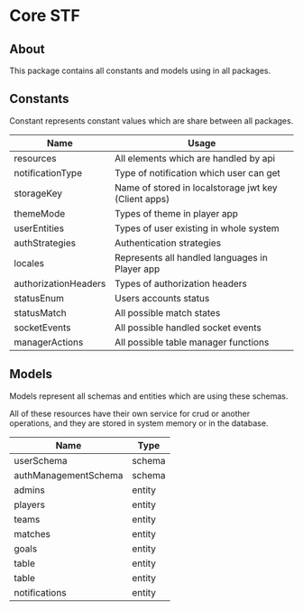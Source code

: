# Core STF

## About

This package contains all constants and models using in all packages.

## Constants

Constant represents constant values which are share between all packages.

| Name                 | Usage                                                |
| -------------------- | ---------------------------------------------------- |
| resources            | All elements which are handled by api                |
| notificationType     | Type of notification which user can get              |
| storageKey           | Name of stored in localstorage jwt key (Client apps) |
| themeMode            | Types of theme in player app                         |
| userEntities         | Types of user existing in whole system               |
| authStrategies       | Authentication strategies                            |
| locales              | Represents all handled languages in Player app       |
| authorizationHeaders | Types of authorization headers                       |
| statusEnum           | Users accounts status                                |
| statusMatch          | All possible match states                            |
| socketEvents         | All possible handled socket events                   |
| managerActions       | All possible table manager functions                 |

## Models

Models represent all schemas and entities which are using these schemas.

All of these resources have their own service for crud or another operations,
and they are stored in system memory or in the database.

| Name                 | Type   |
| -------------------- | ------ |
| userSchema           | schema |
| authManagementSchema | schema |
| admins               | entity |
| players              | entity |
| teams                | entity |
| matches              | entity |
| goals                | entity |
| table                | entity |
| table                | entity |
| notifications        | entity |

